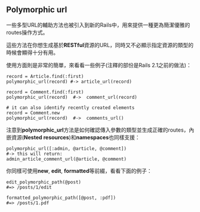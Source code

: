 ## Polymorphic url

一些多型URL的輔助方法也被引入到新的Rails中，用來提供一種更為簡潔優雅的routes操作方式。

這些方法在你想生成基於**RESTful**資源的URL，同時又不必顯示指定資源的類型的時候會顯得十分有用。

使用方面則是非常的簡單，來看看一些例子(注釋的部份是Rails 2.1之前的做法)：

	record = Article.find(:first) 
	polymorphic_url(record) #-> article_url(record)

	record = Comment.find(:first)
	polymorphic_url(record)  #->  comment_url(record)

	# it can also identify recently created elements
	record = Comment.new
	polymorphic_url(record)  #->  comments_url()
	                  
注意到**polymorphic_url**方法是如何確認傳入參數的類型並生成正確的routes，內嵌資源(**Nested resources**)和**namespaces**也同樣支援：

	polymorphic_url([:admin, @article, @comment])
	#-> this will return:
	admin_article_comment_url(@article, @comment)
	           
你同樣可使用**new**, **edit**, **formatted**等前綴，看看下面的例子：

	edit_polymorphic_path(@post)
	#=> /posts/1/edit

	formatted_polymorphic_path([@post, :pdf])
	#=> /posts/1.pdf
